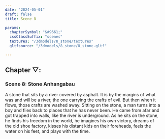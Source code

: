 ```yaml
---
date: "2024-05-01"
draft: false
title: Scene 8

params:
  chapterSymbol: "&#9661;"
  cssClassSuffix: "scenes"
  textures: "/3dmodels/8_stone/textures"
  gltfsource: "/3dmodels/8_stone/8_stone.gltf"

---
```

<h2 class="green">Chapter &#9661;:</h2>
<h3 class="green">Scene 8: Stone Anhangabau</h3>
<canvas id="c"></canvas>

A stone that sits by a river covered by asphalt. It is by the margins of what was and will be a river, the one carrying the crafts of evil. But then when it flows, those crafts are washed away. Sitting on the stone, a man turns into a boy and flies back to places that he has never been. He came from afar and got trapped into walls, like the river is underground. As he sits on the stone, he finds his freedom in the world, he imagines his own victory, dreams of the old shoe factory, kisses his distant kids on their foreheads, feels the water on his feet, and plays with the time.

